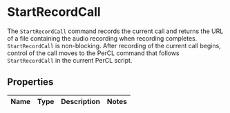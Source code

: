 

# StartRecordCall

The `StartRecordCall` command records the current call and returns the URL of a file containing the audio recording when recording completes. `StartRecordCall` is non-blocking. After recording of the current call begins, control of the call moves to the PerCL command that follows `StartRecordCall` in the current PerCL script.

## Properties

Name | Type | Description | Notes
------------ | ------------- | ------------- | -------------



